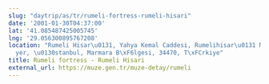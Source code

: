 ```yaml
---
slug: "daytrip/as/tr/rumeli-fortress-rumeli-hisari"
date: '2001-01-30T04:37:00'
lat: '41.085487425005745'
lng: '29.056300895767208'
location: "Rumeli Hisar\u0131, Yahya Kemal Caddesi, Rumelihisar\u0131 Mahallesi, Sar\u0131\
  yer, \u0130stanbul, Marmara B\xF6lgesi, 34470, T\xFCrkiye"
title: Rumeli fortress - Rumeli Hisari
external_url: https://muze.gen.tr/muze-detay/rumeli
---
```



